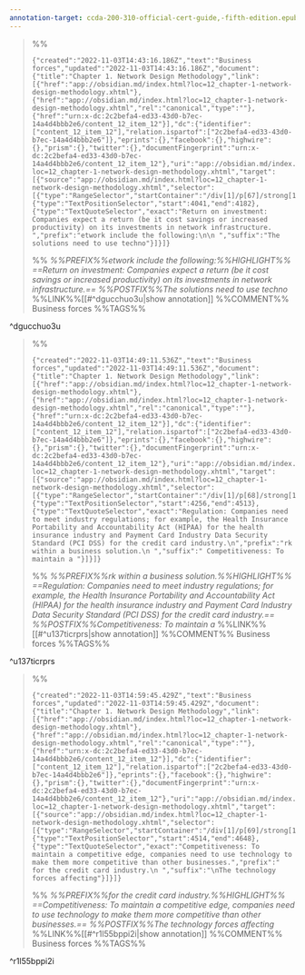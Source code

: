 ```yaml
---
annotation-target: ccda-200-310-official-cert-guide,-fifth-edition.epub
---
```



>%%
>```annotation-json
>{"created":"2022-11-03T14:43:16.186Z","text":"Business forces","updated":"2022-11-03T14:43:16.186Z","document":{"title":"Chapter 1. Network Design Methodology","link":[{"href":"app://obsidian.md/index.html?loc=12_chapter-1-network-design-methodology.xhtml"},{"href":"app://obsidian.md/index.html?loc=12_chapter-1-network-design-methodology.xhtml","rel":"canonical","type":""},{"href":"urn:x-dc:2c2befa4-ed33-43d0-b7ec-14a4d4bbb2e6/content_12_item_12"}],"dc":{"identifier":["content_12_item_12"],"relation.ispartof":["2c2befa4-ed33-43d0-b7ec-14a4d4bbb2e6"]},"eprints":{},"facebook":{},"highwire":{},"prism":{},"twitter":{},"documentFingerprint":"urn:x-dc:2c2befa4-ed33-43d0-b7ec-14a4d4bbb2e6/content_12_item_12"},"uri":"app://obsidian.md/index.html?loc=12_chapter-1-network-design-methodology.xhtml","target":[{"source":"app://obsidian.md/index.html?loc=12_chapter-1-network-design-methodology.xhtml","selector":[{"type":"RangeSelector","startContainer":"/div[1]/p[67]/strong[1]","startOffset":0,"endContainer":"/div[1]/p[67]","endOffset":142},{"type":"TextPositionSelector","start":4041,"end":4182},{"type":"TextQuoteSelector","exact":"Return on investment: Companies expect a return (be it cost savings or increased productivity) on its investments in network infrastructure. ","prefix":"etwork include the following:\n\n ","suffix":"The solutions need to use techno"}]}]}
>```
>%%
>*%%PREFIX%%etwork include the following:%%HIGHLIGHT%% ==Return on investment: Companies expect a return (be it cost savings or increased productivity) on its investments in network infrastructure.== %%POSTFIX%%The solutions need to use techno*
>%%LINK%%[[#^dgucchuo3u|show annotation]]
>%%COMMENT%%
>Business forces
>%%TAGS%%
>
^dgucchuo3u


>%%
>```annotation-json
>{"created":"2022-11-03T14:49:11.536Z","text":"Business forces","updated":"2022-11-03T14:49:11.536Z","document":{"title":"Chapter 1. Network Design Methodology","link":[{"href":"app://obsidian.md/index.html?loc=12_chapter-1-network-design-methodology.xhtml"},{"href":"app://obsidian.md/index.html?loc=12_chapter-1-network-design-methodology.xhtml","rel":"canonical","type":""},{"href":"urn:x-dc:2c2befa4-ed33-43d0-b7ec-14a4d4bbb2e6/content_12_item_12"}],"dc":{"identifier":["content_12_item_12"],"relation.ispartof":["2c2befa4-ed33-43d0-b7ec-14a4d4bbb2e6"]},"eprints":{},"facebook":{},"highwire":{},"prism":{},"twitter":{},"documentFingerprint":"urn:x-dc:2c2befa4-ed33-43d0-b7ec-14a4d4bbb2e6/content_12_item_12"},"uri":"app://obsidian.md/index.html?loc=12_chapter-1-network-design-methodology.xhtml","target":[{"source":"app://obsidian.md/index.html?loc=12_chapter-1-network-design-methodology.xhtml","selector":[{"type":"RangeSelector","startContainer":"/div[1]/p[68]/strong[1]","startOffset":0,"endContainer":"/div[1]/p[69]","endOffset":0},{"type":"TextPositionSelector","start":4256,"end":4513},{"type":"TextQuoteSelector","exact":"Regulation: Companies need to meet industry regulations; for example, the Health Insurance Portability and Accountability Act (HIPAA) for the health insurance industry and Payment Card Industry Data Security Standard (PCI DSS) for the credit card industry.\n","prefix":"rk within a business solution.\n ","suffix":" Competitiveness: To maintain a "}]}]}
>```
>%%
>*%%PREFIX%%rk within a business solution.%%HIGHLIGHT%% ==Regulation: Companies need to meet industry regulations; for example, the Health Insurance Portability and Accountability Act (HIPAA) for the health insurance industry and Payment Card Industry Data Security Standard (PCI DSS) for the credit card industry.== %%POSTFIX%%Competitiveness: To maintain a*
>%%LINK%%[[#^u137ticrprs|show annotation]]
>%%COMMENT%%
>Business forces
>%%TAGS%%
>
^u137ticrprs


>%%
>```annotation-json
>{"created":"2022-11-03T14:59:45.429Z","text":"Business forces","updated":"2022-11-03T14:59:45.429Z","document":{"title":"Chapter 1. Network Design Methodology","link":[{"href":"app://obsidian.md/index.html?loc=12_chapter-1-network-design-methodology.xhtml"},{"href":"app://obsidian.md/index.html?loc=12_chapter-1-network-design-methodology.xhtml","rel":"canonical","type":""},{"href":"urn:x-dc:2c2befa4-ed33-43d0-b7ec-14a4d4bbb2e6/content_12_item_12"}],"dc":{"identifier":["content_12_item_12"],"relation.ispartof":["2c2befa4-ed33-43d0-b7ec-14a4d4bbb2e6"]},"eprints":{},"facebook":{},"highwire":{},"prism":{},"twitter":{},"documentFingerprint":"urn:x-dc:2c2befa4-ed33-43d0-b7ec-14a4d4bbb2e6/content_12_item_12"},"uri":"app://obsidian.md/index.html?loc=12_chapter-1-network-design-methodology.xhtml","target":[{"source":"app://obsidian.md/index.html?loc=12_chapter-1-network-design-methodology.xhtml","selector":[{"type":"RangeSelector","startContainer":"/div[1]/p[69]/strong[1]","startOffset":0,"endContainer":"/div[1]/p[69]","endOffset":135},{"type":"TextPositionSelector","start":4514,"end":4648},{"type":"TextQuoteSelector","exact":"Competitiveness: To maintain a competitive edge, companies need to use technology to make them more competitive than other businesses.","prefix":" for the credit card industry.\n ","suffix":"\nThe technology forces affecting"}]}]}
>```
>%%
>*%%PREFIX%%for the credit card industry.%%HIGHLIGHT%% ==Competitiveness: To maintain a competitive edge, companies need to use technology to make them more competitive than other businesses.== %%POSTFIX%%The technology forces affecting*
>%%LINK%%[[#^r1l55bppi2i|show annotation]]
>%%COMMENT%%
>Business forces
>%%TAGS%%
>
^r1l55bppi2i
